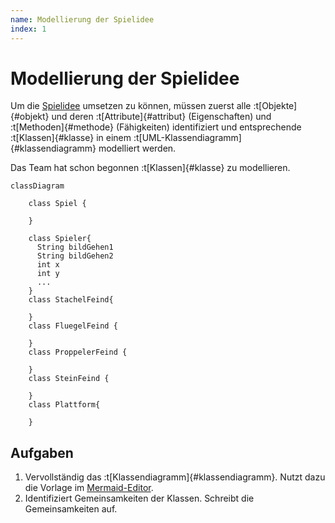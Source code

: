 ```yaml
---
name: Modellierung der Spielidee
index: 1
---
```


# Modellierung der Spielidee

Um die [Spielidee](/die-spielidee) umsetzen zu können, müssen zuerst alle :t[Objekte]{#objekt} und deren :t[Attribute]{#attribut} (Eigenschaften) und :t[Methoden]{#methode} (Fähigkeiten) identifiziert und entsprechende :t[Klassen]{#klasse} in einem :t[UML-Klassendiagramm]{#klassendiagramm} modelliert werden.

Das Team hat schon begonnen :t[Klassen]{#klasse} zu modellieren.

```mermaid
classDiagram

    class Spiel {

    }

    class Spieler{
      String bildGehen1
      String bildGehen2
      int x
      int y
      ...
    }
    class StachelFeind{

    }
    class FluegelFeind {

    }
    class ProppelerFeind {

    }
    class SteinFeind {

    }
    class Plattform{

    }
```

## Aufgaben

1. Vervollständig das :t[Klassendiagramm]{#klassendiagramm}. Nutzt dazu die Vorlage im [Mermaid-Editor](https://mermaid.live/edit#pako:eNp9kU1vgzAMhv9K5DNCo51Ym_PUXidxq3LxiAvR8oFCkEoR_32BtqiaWH167fdx7CQDlE4ScCg1tu2nwsqjEVZYFmOusaJRpNlwK01xU-MKRX7BiuCVrdi30vJINdnsP2PzMJQN7PKc9OyRpWm6DH0aGbCsSR9IWbnMXeEOuqPqzk33WEG-vGuaaf9XUBGi-fIUjSGcnTd_t4EEDHmDSsaXnk0BoSZDAniUEv2PAGEnDrvgit6WwIPvKIGukRjo_jHAz6jbWG3QAh_gAjzPE-iBZ-95ut-95Ztsu_3Y7aMYE7g6F1uyGT_Nem4ffwEYd5ly).
2. Identifiziert Gemeinsamkeiten der Klassen. Schreibt die Gemeinsamkeiten auf.

